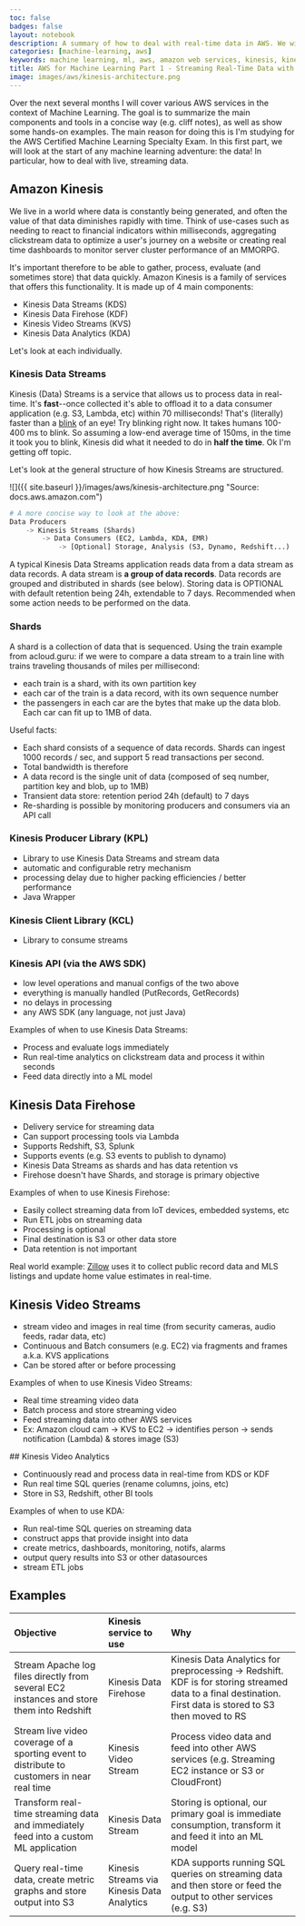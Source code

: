 ```yaml
---
toc: false
badges: false
layout: notebook
description: A summary of how to deal with real-time data in AWS. We will cover the Amazon Kinesis service offering including Data Streams, Firehose, Video Streams and Data Analytics.
categories: [machine-learning, aws]
keywords: machine learning, ml, aws, amazon web services, kinesis, kinesis data streams, kinesis fire hose, kinesis video streams, kinesis data analytics, realtime data streaming
title: AWS for Machine Learning Part 1 - Streaming Real-Time Data with Kinesis
image: images/aws/kinesis-architecture.png
---
```


Over the next several months I will cover various AWS services in the context of Machine Learning. The goal is to summarize the main components and tools in a concise way (e.g. cliff notes), as well as show some hands-on examples. The main reason for doing this is I'm studying for the AWS Certified Machine Learning Specialty Exam. In this first part, we will look at the start of any machine learning adventure: the data! In particular, how to deal with live, streaming data.

## Amazon Kinesis

We live in a world where data is constantly being generated, and often the value of that data diminishes rapidly with time. Think of use-cases such as needing to react to financial indicators within milliseconds, aggregating clickstream data to optimize a user's journey on a website or creating real time dashboards to monitor server cluster performance of an MMORPG.

It's important therefore to be able to gather, process, evaluate (and sometimes store) that data quickly. Amazon Kinesis is a family of services that offers this functionality. It is made up of 4 main components:

- Kinesis Data Streams (KDS)
- Kinesis Data Firehose (KDF)
- Kinesis Video Streams (KVS)
- Kinesis Data Analytics (KDA)

Let's look at each individually.

### Kinesis Data Streams

Kinesis (Data) Streams is a service that allows us to process data in real-time. It's **fast**--once collected it's able to offload it to a data consumer application (e.g. S3, Lambda, etc) within 70 milliseconds! That's (literally) faster than a [blink](https://en.wikipedia.org/wiki/Blinking) of an eye! Try blinking right now. It takes humans 100-400 ms to blink. So assuming a low-end average time of 150ms, in the time it took you to blink, Kinesis did what it needed to do in __half the time__. Ok I'm getting off topic.

Let's look at the general structure of how Kinesis Streams are structured.

![]({{ site.baseurl }}/images/aws/kinesis-architecture.png "Source: docs.aws.amazon.com")

```python
# A more concise way to look at the above:
Data Producers 
    -> Kinesis Streams (Shards) 
        -> Data Consumers (EC2, Lambda, KDA, EMR) 
            -> [Optional] Storage, Analysis (S3, Dynamo, Redshift...)
```

A typical Kinesis Data Streams application reads data from a data stream as data records. A data stream is __a group of data records__. Data records are grouped and distributed in shards (see below). Storing data is OPTIONAL with default retention being 24h, extendable to 7 days. Recommended when some action needs to be performed on the data.

### Shards

A shard is a collection of data that is sequenced. Using the train example from acloud.guru: if we were to compare a data stream to a train line with trains traveling thousands of miles per millisecond:

- each train is a shard, with its own partition key
- each car of the train is a data record, with its own sequence number
- the passengers in each car are the bytes that make up the data blob. Each car can fit up to 1MB of data.

Useful facts:

- Each shard consists of a sequence of data records. Shards can ingest 1000 records / sec, and support 5 read transactions per second.
- Total bandwidth is therefore
- A data record is the single unit of data (composed of seq number, partition key and blob, up to 1MB)
- Transient data store: retention period 24h (default) to 7 days
- Re-sharding is possible by monitoring producers and consumers via an API call

### Kinesis Producer Library (KPL)

- Library to use Kinesis Data Streams and stream data
- automatic and configurable retry mechanism
- processing delay due to higher packing efficiencies / better performance
- Java Wrapper

### Kinesis Client Library (KCL)

- Library to consume streams

### Kinesis API (via the AWS SDK)

- low level operations and manual configs of the two above
- everything is manually handled (PutRecords, GetRecords)
- no delays in processing
- any AWS SDK (any language, not just Java)

Examples of when to use Kinesis Data Streams:

- Process and evaluate logs immediately
- Run real-time analytics on clickstream data and process it within seconds
- Feed data directly into a ML model

## Kinesis Data Firehose

- Delivery service for streaming data
- Can support processing tools via Lambda
- Supports Redshift, S3, Splunk
- Supports events (e.g. S3 events to publish to dynamo)
- Kinesis Data Streams as shards and has data retention vs
- Firehose doesn't have Shards, and storage is primary objective

Examples of when to use Kinesis Firehose:

- Easily collect streaming data from IoT devices, embedded systems, etc
- Run ETL jobs on streaming data
- Processing is optional
- Final destination is S3 or other data store
- Data retention is not important

Real world example: [Zillow](https://aws.amazon.com/solutions/case-studies/zillow-zestimate/) uses it to collect public record data and MLS listings and update home value estimates in real-time.

## Kinesis Video Streams

- stream video and images in real time (from security cameras, audio feeds, radar data, etc)
- Continuous and Batch consumers (e.g. EC2) via fragments and frames a.k.a. KVS applications
- Can be stored after or before processing

Examples of when to use Kinesis Video Streams:

- Real time streaming video data
- Batch process and store streaming video
- Feed streaming data into other AWS services
- Ex: Amazon cloud cam -> KVS to EC2 -> identifies person -> sends notification (Lambda) & stores image (S3)

## Kinesis Video Analytics

- Continuously read and process data in real-time from KDS or KDF
- Run real time SQL queries (rename columns, joins, etc)
- Store in S3, Redshift, other BI tools

Examples of when to use KDA:

- Run real-time SQL queries on streaming data
- construct apps that provide insight into data
- create metrics, dashboards, monitoring, notifs, alarms
- output query results into S3 or other datasources
- stream ETL jobs

## Examples

|**Objective**|**Kinesis service to use**|**Why**|
|:---|:---|:---|
|Stream Apache log files directly from several EC2 instances and store them into Redshift|Kinesis Data Firehose|Kinesis Data Analytics for preprocessing -> Redshift. KDF is for storing streamed data to a final destination. First data is stored to S3 then moved to RS|
|Stream live video coverage of a sporting event to distribute to customers in near real time|Kinesis Video Stream|Process video data and feed into other AWS services (e.g. Streaming EC2 instance or S3 or CloudFront)|
|Transform real-time streaming data and immediately feed into a custom ML application|Kinesis Data Stream|Storing is optional, our primary goal is immediate consumption, transform it and feed it into an ML model|
|Query real-time data, create metric graphs and store output into S3|Kinesis Streams via Kinesis Data Analytics|KDA supports running SQL queries on streaming data and then store or feed the output to other services (e.g. S3)|
